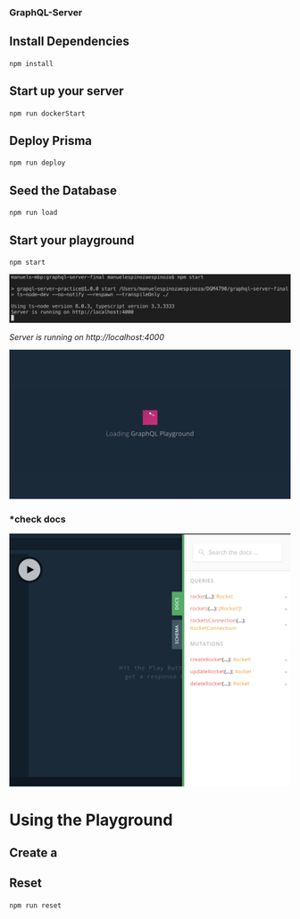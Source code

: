 ### GraphQL-Server

## Install Dependencies
`npm install`

## Start up your server
`npm run dockerStart`

## Deploy Prisma
`npm run deploy`

## Seed the Database
`npm run load`

## Start your playground
`npm start`

![run](img/run.png)

*Server is running on http://localhost:4000*

![playground start](img/playground.png)

### *check docs
![docs](img/docs.png)

# Using the Playground

## Create a 



## Reset 
`npm run reset`
